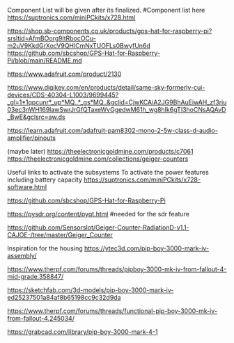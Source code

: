 Component List will be given after its finalized.
#Component list here
https://suptronics.com/miniPCkits/x728.html

https://shop.sb-components.co.uk/products/gps-hat-for-raspberry-pi?srsltid=AfmBOorg9ltRbocOCu-m2uV9KkdGrXocV9QHlCmNxTUOFLs0BwyfUn6d
https://github.com/sbcshop/GPS-Hat-for-Raspberry-Pi/blob/main/README.md

https://www.adafruit.com/product/2130

https://www.digikey.com/en/products/detail/same-sky-formerly-cui-devices/CDS-40304-L1003/9699445?_gl=1*1qpcunr*_up*MQ..*_gs*MQ..&gclid=CjwKCAiA2JG9BhAuEiwAH_zf3riu03ec3nWH169lawSwrJrGfQTaxeWvGgedwM61h_wg8hIk6gTI3hoCNsAQAvD_BwE&gclsrc=aw.ds

https://learn.adafruit.com/adafruit-pam8302-mono-2-5w-class-d-audio-amplifier/pinouts

(maybe later) https://theelectronicgoldmine.com/products/c7061
https://theelectronicgoldmine.com/collections/geiger-counters

Useful links to activate the subsystems
To activate the power features including battery capacity
https://suptronics.com/miniPCkits/x728-software.html

https://github.com/sbcshop/GPS-Hat-for-Raspberry-Pi

https://pysdr.org/content/pyqt.html #needed for the sdr feature

https://github.com/SensorsIot/Geiger-Counter-RadiationD-v1.1-CAJOE-/tree/master/Geiger_Counter


Inspiration for the housing
https://ytec3d.com/pip-boy-3000-mark-iv-assembly/

https://www.therpf.com/forums/threads/pipboy-3000-mk-iv-from-fallout-4-mid-grade.358847/

https://sketchfab.com/3d-models/pip-boy-3000-mark-iv-ed25237501a84af8b65198cc9c32d9da

https://www.therpf.com/forums/threads/functional-pip-boy-3000-mk-iv-from-fallout-4.245034/

https://grabcad.com/library/pip-boy-3000-mark-4-1